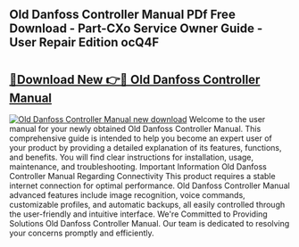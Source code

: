 ## Old Danfoss Controller Manual PDf Free Download - Part-CXo Service Owner Guide - User Repair Edition ocQ4F

# <h2><a href="http://cf24631.oget.top/?id=Old+Danfoss+Controller+Manual">🔗Download New 👉🔴 Old Danfoss Controller Manual</a></h2>

[![Old Danfoss Controller Manual new download](https://i.imgur.com/5g1atiW.png)](http://cf24631.oget.top/?id=Old+Danfoss+Controller+Manual)
Welcome to the user manual for your newly obtained Old Danfoss Controller Manual. This comprehensive guide is intended to help you become an expert user of your product by providing a detailed explanation of its features, functions, and benefits. You will find clear instructions for installation, usage, maintenance, and troubleshooting. Important Information Old Danfoss Controller Manual Regarding Connectivity This product requires a stable internet connection for optimal performance. Old Danfoss Controller Manual advanced features include image recognition, voice commands, customizable profiles, and automatic backups, all easily controlled through the user-friendly and intuitive interface. We're Committed to Providing Solutions Old Danfoss Controller Manual. Our team is dedicated to resolving your concerns promptly and efficiently.

